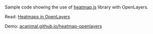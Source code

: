 Sample code showing the use of [heatmap.js](http://www.patrick-wied.at/static/heatmapjs/) library with OpenLayers.

Read: [Heatmaps in OpenLayers](http://acuriousanimal.com/blog/2011/06/06/heatmaps-in-openlayers/)

Demo: [acanimal.github.io/heatmap-openlayers](http://acanimal.github.io/heatmap-openlayers/)
